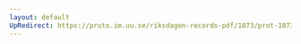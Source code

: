 ```yaml
---
layout: default
UpRedirect: https://pruto.im.uu.se/riksdagen-records-pdf/1873/prot-1873--fk--308/prot-1873--fk--308_000.pdf
---
```

